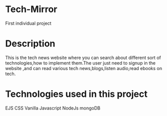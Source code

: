# Tech-Mirror
First individual project
# Description
This is the tech news website where you can search about different sort of technologies,how to implement them.The user just need to signup in the website ,and can read various tech news,blogs,listen audio,read ebooks on tech. 

# Technologies used in this project
EJS
CSS
Vanilla Javascript
NodeJs
mongoDB
